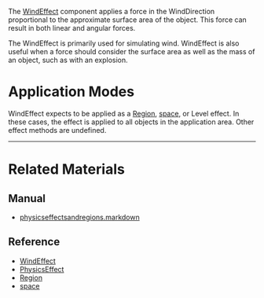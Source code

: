 The [WindEffect](https://github.com/zeroengineteam/ZeroDocs/code_reference/class_reference/WindEffect.markdown) component applies a force in the WindDirection  proportional to the approximate surface area of the object. This force can result in both linear and angular forces.

The WindEffect is primarily used for simulating wind. WindEffect is also useful when a force should consider the surface area as well as the mass of an object, such as with an explosion.

 #  Application Modes
WindEffect expects to be applied as a [Region](https://github.com/zeroengineteam/ZeroDocs/code_reference/class_reference/Region.markdown), [space](https://github.com/zeroengineteam/ZeroDocs/code_reference/class_reference/space.markdown), or Level effect. In these cases, the effect is applied to all objects in the application area. Other effect methods are undefined.

---
 #  Related Materials
 ##  Manual
- [physicseffectsandregions.markdown](https://github.com/zeroengineteam/ZeroDocs/zero_editor_documentation/zeromanual/physics/physicseffectsandregions.markdown)

 ##  Reference
- [WindEffect](https://github.com/zeroengineteam/ZeroDocs/code_reference/class_reference/WindEffect.markdown)
- [PhysicsEffect](https://github.com/zeroengineteam/ZeroDocs/code_reference/class_reference/PhysicsEffect.markdown)
- [Region](https://github.com/zeroengineteam/ZeroDocs/code_reference/class_reference/Region.markdown)
- [space](https://github.com/zeroengineteam/ZeroDocs/code_reference/class_reference/space.markdown) 

 